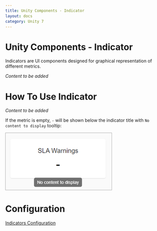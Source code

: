 ```yaml
---
title: Unity Components - Indicator
layout: docs
category: Unity 7
---
```

# Unity Components - Indicator

Indicators are UI components designed for graphical representation of different metrics. 

*Content to be added*

# How To Use Indicator

*Content to be added*

If the metric is empty, `-` will be shown below the indicator title with `No content to display` tooltip:

![Empty indicator](indicator/images/empty-indicator.png)

# Configuration

[Indicators Configuration](../configuration/indicators.md)